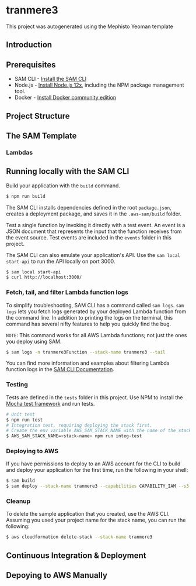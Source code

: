 # tranmere3

This project was autogenerated using the Mephisto Yeoman template 

## Introduction

## Prerequisites

* SAM CLI - [Install the SAM CLI](https://docs.aws.amazon.com/serverless-application-model/latest/developerguide/serverless-sam-cli-install.html)
* Node.js - [Install Node.js 12x](https://nodejs.org/en/), including the NPM package management tool.
* Docker - [Install Docker community edition](https://hub.docker.com/search/?type=edition&offering=community)

## Project Structure

## The SAM Template

### Lambdas

## Running locally with the SAM CLI

Build your application with the `build` command.

```bash
$ npm run build
```

The SAM CLI installs dependencies defined in the root `package.json`, creates a deployment package, and saves it in the `.aws-sam/build` folder.

Test a single function by invoking it directly with a test event. An event is a JSON document that represents the input that the function receives from the event source. Test events are included in the `events` folder in this project.

The SAM CLI can also emulate your application's API. Use the `sam local start-api` to run the API locally on port 3000.

```bash
$ sam local start-api
$ curl http://localhost:3000/
```
### Fetch, tail, and filter Lambda function logs

To simplify troubleshooting, SAM CLI has a command called `sam logs`. `sam logs` lets you fetch logs generated by your deployed Lambda function from the command line. In addition to printing the logs on the terminal, this command has several nifty features to help you quickly find the bug.

`NOTE`: This command works for all AWS Lambda functions; not just the ones you deploy using SAM.

```bash
$ sam logs -n tranmere3Function --stack-name tranmere3 --tail
```

You can find more information and examples about filtering Lambda function logs in the [SAM CLI Documentation](https://docs.aws.amazon.com/serverless-application-model/latest/developerguide/serverless-sam-cli-logging.html).

### Testing

Tests are defined in the `tests` folder in this project. Use NPM to install the [Mocha test framework](https://mochajs.org/) and run tests.

```bash
# Unit test
$ npm run test
# Integration test, requiring deploying the stack first.
# Create the env variable AWS_SAM_STACK_NAME with the name of the stack we are testing
$ AWS_SAM_STACK_NAME=<stack-name> npm run integ-test
```

### Deploying to AWS

If you have permissions to deploy to an AWS account for the CLI to build and deploy your application for the first time, run the following in your shell:

```bash
$ sam build
$ sam deploy --stack-name tranmere3 --capabilities CAPABILITY_IAM --s3-bucket tranmere-web-api
```

### Cleanup

To delete the sample application that you created, use the AWS CLI. Assuming you used your project name for the stack name, you can run the following:

```bash
$ aws cloudformation delete-stack --stack-name tranmere3
```

## Continuous Integration & Deployment

## Depoying to AWS Manually

